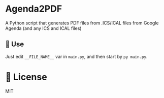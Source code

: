 # Agenda2PDF

A Python script that generates PDF files from .ICS/ICAL files from Google Agenda (and any ICS and ICAL files)

## 🔧 Use

Just edit `__FILE_NAME__` var in `main.py`, and then start by `py main.py`.

# 🔐 License

MIT
